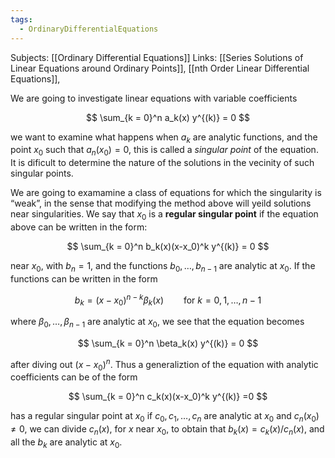 ```yaml
---
tags:
  - OrdinaryDifferentialEquations
---
```

Subjects: [[Ordinary Differential Equations]]
Links: [[Series Solutions of Linear Equations around Ordinary Points]], [[nth Order Linear Differential Equations]], 

We are going to investigate linear equations with variable coefficients

$$ \sum_{k = 0}^n a_k(x) y^{(k)} = 0 $$

we want to examine what happens when $a_k$ are analytic functions, and the point $x_0$ such that $a_n(x_0)= 0$, this is called a _singular point_ of the equation. It is dificult to determine the nature of the solutions in the vecinity of such singular points.

We are going to examamine a class of equations for which the singularity is “weak”, in the sense that modifying the method above will yeild solutions near singularities. We say that $x_0$ is a ********regular singular point******** if the equation above can be written in the form:

$$ \sum_{k = 0}^n b_k(x)(x-x_0)^k y^{(k)} = 0 $$

near $x_0$, with $b_n = 1$, and the functions $b_0, \dots, b_{n-1}$ are analytic at $x_0$. If the functions can be written in the form

$$ b_k = (x-x_0)^{n-k}\beta_k(x) \qquad \text{for }k =0, 1, \dots, n-1 $$

where $\beta_0, \dots, \beta_{n-1}$ are analytic at $x_0$, we see that the equation becomes

$$ \sum_{k = 0}^n \beta_k(x) y^{(k)} = 0 $$

after diving out $(x-x_0)^n$. Thus a generaliztion of the equation with analytic coefficients can be of the form

$$ \sum_{k = 0}^n c_k(x)(x-x_0)^k y^{(k)} =0 $$

has a regular singular point at $x_0$ if $c_0, c_1, \dots, c_n$ are analytic at $x_0$ and $c_n(x_0) \ne 0$, we can divide $c_n(x)$, for $x$ near $x_0$, to obtain that $b_k (x) = c_k(x)/c_n(x)$, and all the $b_k$ are analytic at $x_0$.